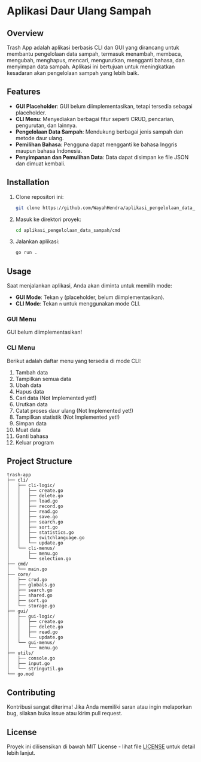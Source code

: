 # Aplikasi Daur Ulang Sampah

## Overview
Trash App adalah aplikasi berbasis CLI dan GUI yang dirancang untuk membantu pengelolaan data sampah, termasuk menambah, membaca, mengubah, menghapus, mencari, mengurutkan, mengganti bahasa, dan menyimpan data sampah. Aplikasi ini bertujuan untuk meningkatkan kesadaran akan pengelolaan sampah yang lebih baik.

## Features
- **GUI Placeholder**: GUI belum diimplementasikan, tetapi tersedia sebagai placeholder.
- **CLI Menu**: Menyediakan berbagai fitur seperti CRUD, pencarian, pengurutan, dan lainnya.
- **Pengelolaan Data Sampah**: Mendukung berbagai jenis sampah dan metode daur ulang.
- **Pemilihan Bahasa**: Pengguna dapat mengganti ke bahasa Inggris maupun bahasa Indonesia.
- **Penyimpanan dan Pemulihan Data**: Data dapat disimpan ke file JSON dan dimuat kembali.

## Installation
1. Clone repositori ini:
   ```bash
   git clone https://github.com/WayahHendra/aplikasi_pengelolaan_data_sampah.git
   ```

2. Masuk ke direktori proyek:
   ```bash
   cd aplikasi_pengelolaan_data_sampah/cmd
   ```

3. Jalankan aplikasi:
   ```bash
   go run .
   ```

## Usage
Saat menjalankan aplikasi, Anda akan diminta untuk memilih mode:
- **GUI Mode**: Tekan `y` (placeholder, belum diimplementasikan).
- **CLI Mode**: Tekan `n` untuk menggunakan mode CLI.

### GUI Menu
GUI belum diimplementasikan!

### CLI Menu
Berikut adalah daftar menu yang tersedia di mode CLI:
1. Tambah data
2. Tampilkan semua data
3. Ubah data
4. Hapus data
5. Cari data (Not Implemented yet!)
6. Urutkan data
7. Catat proses daur ulang (Not Implemented yet!)
8. Tampilkan statistik (Not Implemented yet!)
9. Simpan data
10. Muat data
11. Ganti bahasa
12. Keluar program

## Project Structure
```
trash-app
├── cli/
│   ├── cli-logic/
│   │   ├── create.go
│   │   ├── delete.go
│   │   ├── load.go
│   │   ├── record.go
│   │   ├── read.go
│   │   ├── save.go
│   │   ├── search.go
│   │   ├── sort.go
│   │   ├── statistics.go
│   │   ├── switchlanguage.go
│   │   └── update.go
│   └── cli-menus/
│       ├── menu.go
│       └── selection.go
├── cmd/
│   └── main.go
├── core/
│   ├── crud.go
│   ├── globals.go
│   ├── search.go
│   ├── shared.go
│   ├── sort.go
│   └── storage.go
├── gui/
│   ├── gui-logic/
│   │   ├── create.go
│   │   ├── delete.go
│   │   ├── read.go
│   │   └── update.go
│   └── gui-menus/
│       └── menu.go
├── utils/
│   ├── console.go
│   ├── input.go
│   └── stringutil.go
└── go.mod
```

## Contributing
Kontribusi sangat diterima! Jika Anda memiliki saran atau ingin melaporkan bug, silakan buka issue atau kirim pull request.

## License
Proyek ini dilisensikan di bawah MIT License - lihat file [LICENSE](LICENSE) untuk detail lebih lanjut.
